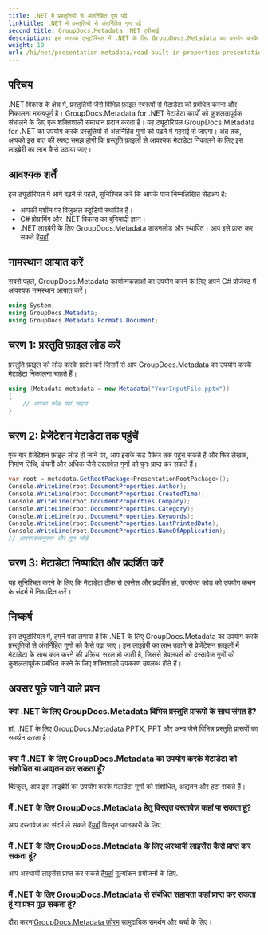 ```yaml
---
title: .NET में प्रस्तुतियों से अंतर्निहित गुण पढ़ें
linktitle: .NET में प्रस्तुतियों से अंतर्निहित गुण पढ़ें
second_title: GroupDocs.Metadata .NET एपीआई
description: इस व्यापक ट्यूटोरियल में .NET के लिए GroupDocs.Metadata का उपयोग करके प्रस्तुतियों से अंतर्निहित गुणों को निकालने का तरीका जानें।
weight: 10
url: /hi/net/presentation-metadata/read-built-in-properties-presentations/
---
```

## परिचय
.NET विकास के क्षेत्र में, प्रस्तुतियों जैसे विभिन्न फ़ाइल स्वरूपों से मेटाडेटा को प्रबंधित करना और निकालना महत्वपूर्ण है। GroupDocs.Metadata for .NET मेटाडेटा कार्यों को कुशलतापूर्वक संभालने के लिए एक शक्तिशाली समाधान प्रदान करता है। यह ट्यूटोरियल GroupDocs.Metadata for .NET का उपयोग करके प्रस्तुतियों से अंतर्निहित गुणों को पढ़ने में गहराई से जाएगा। अंत तक, आपको इस बात की स्पष्ट समझ होगी कि प्रस्तुति फ़ाइलों से आवश्यक मेटाडेटा निकालने के लिए इस लाइब्रेरी का लाभ कैसे उठाया जाए।
## आवश्यक शर्तें
इस ट्यूटोरियल में आगे बढ़ने से पहले, सुनिश्चित करें कि आपके पास निम्नलिखित सेटअप है:
- आपकी मशीन पर विज़ुअल स्टूडियो स्थापित है।
- C# प्रोग्रामिंग और .NET विकास का बुनियादी ज्ञान।
-  .NET लाइब्रेरी के लिए GroupDocs.Metadata डाउनलोड और स्थापित। आप इसे प्राप्त कर सकते हैं[यहाँ](https://releases.groupdocs.com/metadata/net/).

## नामस्थान आयात करें
सबसे पहले, GroupDocs.Metadata कार्यात्मकताओं का उपयोग करने के लिए अपने C# प्रोजेक्ट में आवश्यक नामस्थान आयात करें।
```csharp
using System;
using GroupDocs.Metadata;
using GroupDocs.Metadata.Formats.Document;
```
## चरण 1: प्रस्तुति फ़ाइल लोड करें
प्रस्तुति फ़ाइल को लोड करके प्रारंभ करें जिसमें से आप GroupDocs.Metadata का उपयोग करके मेटाडेटा निकालना चाहते हैं।
```csharp
using (Metadata metadata = new Metadata("YourInputFile.pptx"))
{
    // आपका कोड यहां जाएगा
}
```
## चरण 2: प्रेजेंटेशन मेटाडेटा तक पहुंचें
एक बार प्रेजेंटेशन फ़ाइल लोड हो जाने पर, आप इसके रूट पैकेज तक पहुंच सकते हैं और फिर लेखक, निर्माण तिथि, कंपनी और अधिक जैसे दस्तावेज़ गुणों को पुनः प्राप्त कर सकते हैं।
```csharp
var root = metadata.GetRootPackage<PresentationRootPackage>();
Console.WriteLine(root.DocumentProperties.Author);
Console.WriteLine(root.DocumentProperties.CreatedTime);
Console.WriteLine(root.DocumentProperties.Company);
Console.WriteLine(root.DocumentProperties.Category);
Console.WriteLine(root.DocumentProperties.Keywords);
Console.WriteLine(root.DocumentProperties.LastPrintedDate);
Console.WriteLine(root.DocumentProperties.NameOfApplication);
// आवश्यकतानुसार और गुण जोड़ें
```
## चरण 3: मेटाडेटा निष्पादित और प्रदर्शित करें
यह सुनिश्चित करने के लिए कि मेटाडेटा ठीक से एक्सेस और प्रदर्शित हो, उपरोक्त कोड को उपयोग कथन के संदर्भ में निष्पादित करें।

## निष्कर्ष
इस ट्यूटोरियल में, हमने पता लगाया है कि .NET के लिए GroupDocs.Metadata का उपयोग करके प्रस्तुतियों से अंतर्निहित गुणों को कैसे पढ़ा जाए। इस लाइब्रेरी का लाभ उठाने से प्रेजेंटेशन फ़ाइलों में मेटाडेटा के साथ काम करने की प्रक्रिया सरल हो जाती है, जिससे डेवलपर्स को दस्तावेज़ गुणों को कुशलतापूर्वक प्रबंधित करने के लिए शक्तिशाली उपकरण उपलब्ध होते हैं।

## अक्सर पूछे जाने वाले प्रश्न
### क्या .NET के लिए GroupDocs.Metadata विभिन्न प्रस्तुति प्रारूपों के साथ संगत है?
हां, .NET के लिए GroupDocs.Metadata PPTX, PPT और अन्य जैसे विभिन्न प्रस्तुति प्रारूपों का समर्थन करता है।
### क्या मैं .NET के लिए GroupDocs.Metadata का उपयोग करके मेटाडेटा को संशोधित या अद्यतन कर सकता हूँ?
बिल्कुल, आप इस लाइब्रेरी का उपयोग करके मेटाडेटा गुणों को संशोधित, अद्यतन और हटा सकते हैं।
### मैं .NET के लिए GroupDocs.Metadata हेतु विस्तृत दस्तावेज़ कहां पा सकता हूं?
 आप दस्तावेज़ का संदर्भ ले सकते हैं[यहाँ](https://tutorials.groupdocs.com/metadata/net/) विस्तृत जानकारी के लिए.
### मैं .NET के लिए GroupDocs.Metadata के लिए अस्थायी लाइसेंस कैसे प्राप्त कर सकता हूं?
 आप अस्थायी लाइसेंस प्राप्त कर सकते हैं[यहाँ](https://purchase.groupdocs.com/temporary-license/) मूल्यांकन प्रयोजनों के लिए.
### मैं .NET के लिए GroupDocs.Metadata से संबंधित सहायता कहां प्राप्त कर सकता हूं या प्रश्न पूछ सकता हूं?
 दौरा करना[GroupDocs.Metadata फ़ोरम](https://forum.groupdocs.com/c/metadata/14) सामुदायिक समर्थन और चर्चा के लिए।